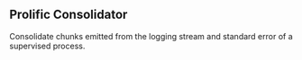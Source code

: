 ## Prolific Consolidator

Consolidate chunks emitted from the logging stream and standard error of a
supervised process.
